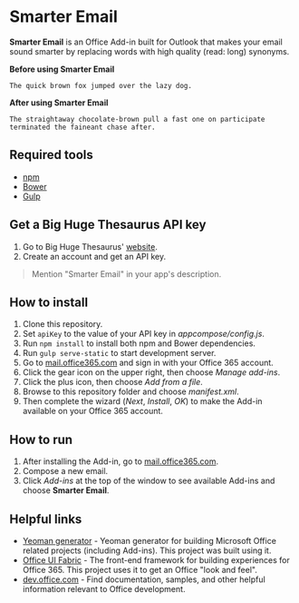 # Smarter Email

**Smarter Email** is an Office Add-in built for Outlook that makes your email sound smarter by replacing words with high quality (read: long) synonyms. 

**Before using Smarter Email**
```
The quick brown fox jumped over the lazy dog.
```

**After using Smarter Email**
```
The straightaway chocolate-brown pull a fast one on participate terminated the faineant chase after.
```

## Required tools

* [npm](https://www.npmjs.com/)
* [Bower](http://bower.io/)
* [Gulp](http://gulpjs.com/)

## Get a Big Huge Thesaurus API key
1. Go to Big Huge Thesaurus' [website](https://words.bighugelabs.com/getkey.php).
2. Create an account and get an API key.
> Mention "Smarter Email" in your app's description.

## How to install

1. Clone this repository.
2. Set `apiKey` to the value of your API key in *appcompose/config.js*.
3. Run `npm install` to install both npm and Bower dependencies.
4. Run `gulp serve-static` to start development server.
5. Go to [mail.office365.com](http://mail.office365.com) and sign in with your Office 365 account.
6. Click the gear icon on the upper right, then choose *Manage add-ins*.
7. Click the plus icon, then choose *Add from a file*.
8. Browse to this repository folder and choose *manifest.xml*.
9. Then complete the wizard (*Next*, *Install*, *OK*) to make the Add-in available on your Office 365 account.

## How to run

1. After installing the Add-in, go to [mail.office365.com](mail.office365.com). 
2. Compose a new email.
3. Click *Add-ins* at the top of the window to see available Add-ins and choose **Smarter Email**.

## Helpful links

* [Yeoman generator](https://github.com/OfficeDev/generator-office) - Yeoman generator for building Microsoft Office related projects (including Add-ins). This project was built using it.
* [Office UI Fabric](https://github.com/OfficeDev/Office-UI-Fabric/) - The front-end framework for building experiences for Office 365. This project uses it to get an Office "look and feel". 
* [dev.office.com](http://dev.office.com) - Find documentation, samples, and other helpful information relevant to Office development.